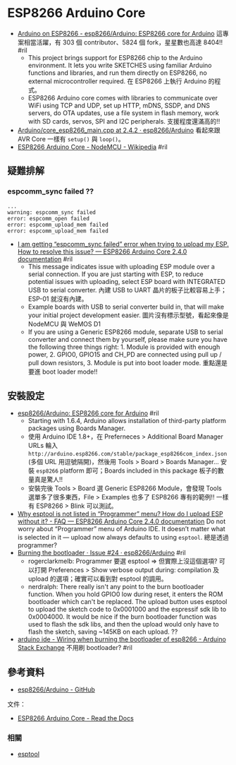 # ESP8266 Arduino Core

  - [Arduino on ESP8266 - esp8266/Arduino: ESP8266 core for Arduino](https://github.com/esp8266/Arduino#arduino-on-esp8266) 這專案相當活躍，有 303 個 contributor、5824 個 fork，星星數也高達 8404!! #ril
      - This project brings support for ESP8266 chip to the Arduino environment. It lets you write SKETCHES using familiar Arduino functions and libraries, and run them directly on ESP8266, no external microcontroller required. 在 ESP8266 上執行 Arduino 的程式。
      - ESP8266 Arduino core comes with libraries to communicate over WiFi using TCP and UDP, set up HTTP, mDNS, SSDP, and DNS servers, do OTA updates, use a file system in flash memory, work with SD cards, servos, SPI and I2C peripherals. 支援程度還滿高的!!
  - [Arduino/core\_esp8266\_main\.cpp at 2\.4\.2 · esp8266/Arduino](https://github.com/esp8266/Arduino/blob/2.4.2/cores/esp8266/core_esp8266_main.cpp#L117) 看起來跟 AVR Core 一樣有 `setup()` 與 `loop()`。
  - [ESP8266 Arduino Core - NodeMCU \- Wikipedia](https://en.wikipedia.org/wiki/NodeMCU#ESP8266_Arduino_Core) #ril

## 疑難排解

### espcomm_sync failed ??

```
...
warning: espcomm_sync failed
error: espcomm_open failed
error: espcomm_upload_mem failed
error: espcomm_upload_mem failed
```

  - [I am getting “espcomm\_sync failed” error when trying to upload my ESP\. How to resolve this issue? — ESP8266 Arduino Core 2\.4\.0 documentation](https://arduino-esp8266.readthedocs.io/en/latest/faq/a01-espcomm_sync-failed.html) #ril
      - This message indicates issue with uploading ESP module over a serial connection. If you are just starting with ESP, to reduce potential issues with uploading, select ESP board with INTEGRATED USB to serial converter. 內建 USB to UART 晶片的板子比較容易上手；ESP-01 就沒有內建。
      - Example boards with USB to serial converter build in, that will make your initial project development easier. 圖片沒有標示型號，看起來像是 NodeMCU 與 WeMOS D1
      - If you are using a Generic ESP8266 module, separate USB to serial converter and connect them by yourself, please make sure you have the following three things right: 1. Module is provided with enough power, 2. GPIO0, GPIO15 and CH_PD are connected using pull up / pull down resistors, 3. Module is put into boot loader mode. 重點還是要進 boot loader mode!!

## 安裝設定

  - [esp8266/Arduino: ESP8266 core for Arduino](https://github.com/esp8266/Arduino#installing-with-boards-manager) #ril
      - Starting with 1.6.4, Arduino allows installation of third-party platform packages using Boards Manager.
      - 使用 Arduino IDE 1.8+，在 Preferneces > Additional Board Manager URLs 輪入 `http://arduino.esp8266.com/stable/package_esp8266com_index.json` (多個 URL 用逗號隔開)，然後用 Tools > Board > Boards Manager... 安裝 `esp8266` platform 即可；Boards included in this package 板子的數量真是驚人!!
      - 安裝完後 Tools > Board 選 Generic ESP8266 Module，會發現 Tools 選單多了很多東西，File > Examples 也多了 ESP8266 專有的範例!! 一樣有 ESP8266 > Blink 可以測試。
  - [Why esptool is not listed in “Programmer” menu? How do I upload ESP without it? - FAQ — ESP8266 Arduino Core 2\.4\.0 documentation](https://arduino-esp8266.readthedocs.io/en/latest/faq/readme.html#why-esptool-is-not-listed-in-programmer-menu-how-do-i-upload-esp-without-it) Do not worry about “Programmer” menu of Arduino IDE. It doesn’t matter what is selected in it — upload now always defaults to using `esptool`. 總是透過 programmer?
  - [Burning the bootloader · Issue \#24 · esp8266/Arduino](https://github.com/esp8266/Arduino/issues/24) #ril
      - rogerclarkmelb: Programmer 要選 esptool => 但實際上沒這個選項? 可以打開 Preferences > Show verbose output during: compilation 及 upload 的選項；確實可以看到對 esptool 的調用。
      - nerdralph: There really isn't any point to the burn bootloader function. When you hold GPIO0 low during reset, it enters the ROM bootloader which can't be replaced. The upload button uses esptool to upload the sketch code to 0x0001000 and the espressif sdk lib to 0x0004000. It would be nice if the burn bootloader function was used to flash the sdk libs, and then the upload would only have to flash the sketch, saving ~145KB on each upload. ??
  - [arduino ide \- Wiring when burning the bootloader of esp8266 \- Arduino Stack Exchange](https://arduino.stackexchange.com/questions/45717/) 不用刷 bootloader? #ril

## 參考資料

  - [esp8266/Arduino - GitHub](https://github.com/esp8266/Arduino)

文件：

  - [ESP8266 Arduino Core - Read the Docs](https://arduino-esp8266.readthedocs.io/en/latest/)

### 相關

  - [esptool](esptool.md)
